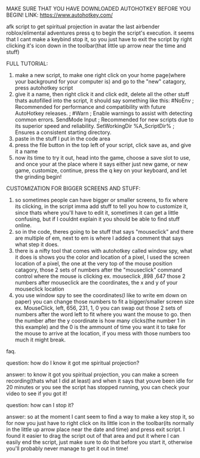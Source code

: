 MAKE SURE THAT YOU HAVE DOWNLOADED AUTOHOTKEY BEFORE YOU BEGIN! LINK: https://www.autohotkey.com/

afk script to get spiritual projection in avatar the last airbender roblox/elimental adventures
press q to begin the script's execution. it seems that I cant make a keybind stop it, so you just have to exit the script by right clicking it's icon down in the toolbar(that little up arrow near the time and stuff)

FULL TUTORIAL:

1. make a new script, to make one right click on your home page(where your background for your computer is) and go to the "new" catagory, press autohotkey script
2. give it a name, then right click it and click edit, delete all the other stuff thats autofilled into the script, it should say something like this: #NoEnv  ; Recommended for performance and compatibility with future AutoHotkey releases.
  ; #Warn  ; Enable warnings to assist with detecting common errors.
  SendMode Input  ; Recommended for new scripts due to its superior speed and reliability.
  SetWorkingDir %A_ScriptDir%  ; Ensures a consistent starting directory.
3. paste in the stuff I put in the code area
4. press the file button in the top left of your script, click save as, and give it a name
5. now its time to try it out, head into the game, choose a save slot to use, and once your at the place where it says either just new game, or new game, customize, continue, press the q key on your keyboard, and let the grinding begin!

CUSTOMIZATION FOR BIGGER SCREENS AND STUFF:
1. so sometimes people can have bigger or smaller screens, to fix where its clicking, in the script imma add stuff to tell you how to customize it, since thats where you'll have to edit it, sometimes it can get a little confusing, but if I couldnt explain it you should be able to find stuff online.
2. so in the code, theres going to be stuff that says "mouseclick" and there are multiple of em, next to em is where I added a comment that says what step it does.
3. there is a nifty tool that comes with autohotkey called window spy, what it does is shows you the color and location of a pixel, I used the screen location of a pixel, the one at the very top of the mouse position catagory, those 2 sets of numbers after the "mouseclick" command control where the mouse is clicking
ex. mouseclick ,898 ,647  those 2 numbers after mouseclick are the coordinates, the x and y of your mouseclick location
4. you use window spy to see the coordinates(I like to write em down on paper) you can change those numbers to fit a bigger/smaller screen size
ex. MouseClick, left, 656, 231, 1, 0  you can swap out those 2 sets of numbers after the word left to fit where you want the mouse to go. then the number after the y coordinate is how many clicks(the number 1 in this example) and the 0 is the ammount of time you want it to take for the mouse to arrive at the location, if you mess with those numbers too much it might break.


faq.

question: how do I know it got me spiritual projection?

answer: to know it got you spiritual projection, you can make a screen recording(thats what I did at least) and when it says that youve been idle for 20 minutes or you see the script has stopped running, you can check your video to see if you got it!


question: how can I stop it?

answer: so at the moment I cant seem to find a way to make a key stop it, so for now you just have to right click on its little icon in the toolbar(its normally in the little up arrow place near the date and time) and press exit script. I found it easier to drag the script out of that area and put it where I can easily end the script, just make sure to do that before you start it, otherwise you'll probably never manage to get it out in time!
